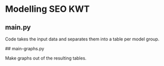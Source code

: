 # Modelling SEO KWT

## main.py

Code takes the input data and separates them into a table per model group.


## main-graphs.py

Make graphs out of the resulting tables.
